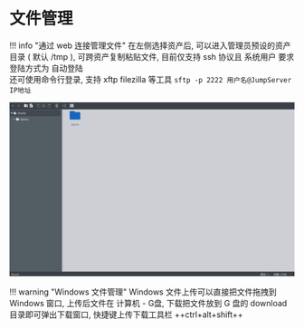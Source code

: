# 文件管理

!!! info "通过 web 连接管理文件"
    在左侧选择资产后, 可以进入管理员预设的资产目录 ( 默认 /tmp ), 可跨资产复制粘贴文件, 目前仅支持 ssh 协议且 系统用户 要求登陆方式为 自动登陆  
    还可使用命令行登录, 支持 xftp filezilla 等工具
    ```
    sftp -p 2222 用户名@JumpServer IP地址
    ```

![文件管理](../../img/user_terminal_web-sftp_list.jpg)

!!! warning "Windows 文件管理"
    Windows 文件上传可以直接把文件拖拽到 Windows 窗口, 上传后文件在 计算机 - G盘, 下载把文件放到 G 盘的 download  目录即可弹出下载窗口, 快捷键上传下载工具栏 ++ctrl+alt+shift++
